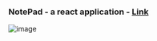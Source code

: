 ### NotePad - a react application - [Link](https://6592e4857632d6d877eb6f05--clinquant-taffy-179416.netlify.app/)

![image](https://github.com/trishaDas13/Notepad-React/assets/126088849/ee96618a-b957-4e31-9bcb-9aa03e98f9f2)

